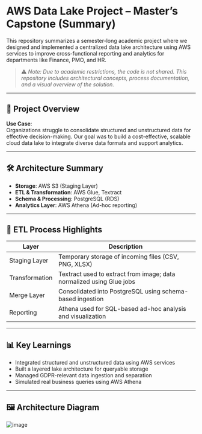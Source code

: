 # AWS Data Lake Project – Master’s Capstone (Summary)

This repository summarizes a semester-long academic project where we designed and implemented a centralized data lake architecture using AWS services to improve cross-functional reporting and analytics for departments like Finance, PMO, and HR.

> ⚠️ *Note: Due to academic restrictions, the code is not shared. This repository includes architectural concepts, process documentation, and a visual overview of the solution.*

---

## 📌 Project Overview

**Use Case**:  
Organizations struggle to consolidate structured and unstructured data for effective decision-making. Our goal was to build a cost-effective, scalable cloud data lake to integrate diverse data formats and support analytics.

---

## 🛠 Architecture Summary

- **Storage**: AWS S3 (Staging Layer)
- **ETL & Transformation**: AWS Glue, Textract
- **Schema & Processing**: PostgreSQL (RDS)
- **Analytics Layer**: AWS Athena (Ad-hoc reporting)

---

## 🔁 ETL Process Highlights

| Layer          | Description                                                             |
|----------------|-------------------------------------------------------------------------|
| Staging Layer  | Temporary storage of incoming files (CSV, PNG, XLSX)                   |
| Transformation | Textract used to extract from image; data normalized using Glue jobs   |
| Merge Layer    | Consolidated into PostgreSQL using schema-based ingestion              |
| Reporting      | Athena used for SQL-based ad-hoc analysis and visualization            |

---

## 📊 Key Learnings

- Integrated structured and unstructured data using AWS services
- Built a layered lake architecture for queryable storage
- Managed GDPR-relevant data ingestion and separation
- Simulated real business queries using AWS Athena

---

## 🖼 Architecture Diagram

![image](https://github.com/user-attachments/assets/56f2a702-58b8-4bf8-95f6-8375be36ea9d)






